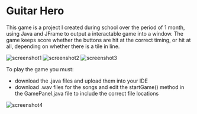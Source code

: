# Guitar Hero
This game is a project I created during school over the period of 1 month, using Java and JFrame to output a interactable game into a window. The game keeps score whether the buttons are hit at the correct timing, or hit at all, depending on whether there is a tile in line.

![screenshot1](https://github.com/leoblock927/guitarHero/assets/166082102/4eca0f15-2e54-4588-8fa4-8708f1f11266)
![screenshot2](https://github.com/leoblock927/guitarHero/assets/166082102/53279b7f-d744-47a4-a7b1-b5107ade2e08)
![screenshot3](https://github.com/leoblock927/guitarHero/assets/166082102/851e0a78-1dd9-4c69-ac13-1a0641927dce)

To play the game you must:
  - download the .java files and upload them into your IDE
  - download .wav files for the songs and edit the startGame() method in the GamePanel.java file to include the correct file locations

![screenshot4](https://github.com/leoblock927/guitarHero/assets/166082102/16e7ccb9-0399-45c1-ba02-b0e6f3a761bc)

